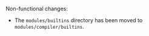 Non-functional changes:

* The `modules/builtins` directory has been moved to
  `modules/compiler/builtins`.

